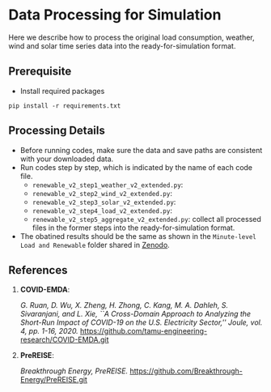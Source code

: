 # Data Processing for Simulation
Here we describe how to process the original load consumption, weather, wind and solar time series data into the ready-for-simulation format.

## Prerequisite
- Install required packages
```angular2html
pip install -r requirements.txt
```

## Processing Details
- Before running codes, make sure the data and save paths are consistent with your downloaded data. 
- Run codes step by step, which is indicated by the name of each code file.
   - `renewable_v2_step1_weather_v2_extended.py`:
   - `renewable_v2_step2_wind_v2_extended.py`: 
   - `renewable_v2_step3_solar_v2_extended.py`: 
   - `renewable_v2_step4_load_v2_extended.py`: 
   - `renewable_v2_step5_aggregate_v2_extended.py`: collect all processed files in the former steps into the ready-for-simulation format.
- The obatined results should be the same as shown in the `Minute-level Load and Renewable` folder shared in [Zenodo](https://zenodo.org/record/5130612#.YTIiZI5KiUk).

## References
1. **COVID-EMDA**:
   
    <em>G. Ruan, D. Wu, X. Zheng, H. Zhong, C. Kang, M. A. Dahleh, S. Sivaranjani, and L. Xie, ``A Cross-Domain Approach to Analyzing the Short-Run Impact of COVID-19 on the U.S. Electricity Sector,'' Joule, vol. 4, pp. 1-16, 2020.</em>
    https://github.com/tamu-engineering-research/COVID-EMDA.git

2. **PreREISE**:
   
    <em>Breakthrough Energy, PreREISE.</em>
    https://github.com/Breakthrough-Energy/PreREISE.git
